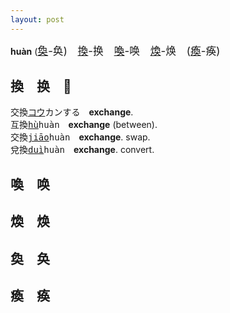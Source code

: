 ```yaml
---
layout: post
---
```


**huàn** (<big>[奐]({{site.url}}{{page.url}}#奐奂)-奂)　[換]({{site.url}}{{page.url}}#換换)-换　[喚]({{site.url}}{{page.url}}#喚唤)-唤　[煥]({{site.url}}{{page.url}}#煥焕)-焕　([瘓]({{site.url}}{{page.url}}#瘓痪)-痪)</big>

## 換　换　💱

交換<tt>[コウ]()カン</tt>する　**exchange**.   
互換<tt>[hù]()huàn</tt>　**exchange** (between).   
交換<tt>[jiāo]()huàn</tt>　**exchange**. swap.   
兌換<tt>[duì]()huàn</tt>　**exchange**. convert.   
<!--交換<tt>[コウ]()カン</tt>-->






## 喚　唤

## 煥　焕

## 奐　奂

## 瘓　痪
